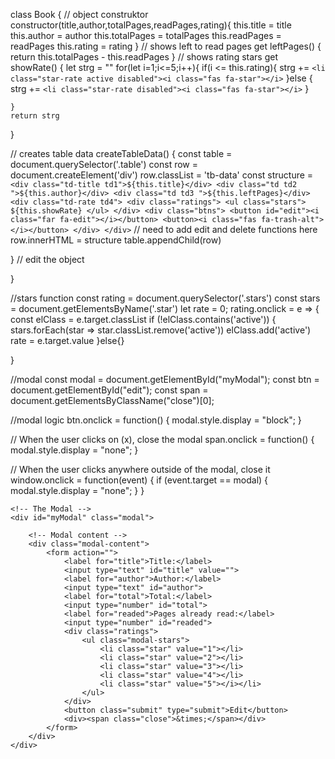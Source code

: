 class Book {
// object construktor
constructor(title,author,totalPages,readPages,rating){
this.title = title
this.author = author
this.totalPages = totalPages
this.readPages = readPages
this.rating = rating
}
// shows left to read pages
get leftPages() {
return this.totalPages - this.readPages
}
// shows rating stars
get showRate() {
let strg = ""
for(let i=1;i<=5;i++){
if(i <= this.rating){
strg += `<li class="star-rate active disabled"><i class="fas fa-star"></i>`
}else {
strg += `<li class="star-rate disabled"><i class="fas fa-star"></i>`
}

    }
    return strg

}

// creates table data
createTableData() {
const table = document.querySelector('.table')
const row = document.createElement('div')
row.classList = 'tb-data'
const structure = `<div class="td-title td1">${this.title}</div> <div class="td td2 ">${this.author}</div> <div class="td td3 ">${this.leftPages}</div> <div class="td-rate td4"> <div class="ratings"> <ul class="stars"> ${this.showRate} </ul> </div> <div class="btns"> <button id="edit"><i class="far fa-edit"></i></button> <button><i class="fas fa-trash-alt"></i></button> </div> </div>`
// need to add edit and delete functions here
row.innerHTML = structure
table.appendChild(row)

}
// edit the object

}

//stars function
const rating = document.querySelector('.stars')
const stars = document.getElementsByName('.star')
let rate = 0;
rating.onclick = e => {
const elClass = e.target.classList
if (!elClass.contains('active')) {
stars.forEach(star => star.classList.remove('active'))
elClass.add('active')
rate = e.target.value
}else{}

}

//modal
const modal = document.getElementById("myModal");
const btn = document.getElementById("edit");
const span = document.getElementsByClassName("close")[0];

//modal logic
btn.onclick = function() {
modal.style.display = "block";
}

// When the user clicks on <span> (x), close the modal
span.onclick = function() {
modal.style.display = "none";
}

// When the user clicks anywhere outside of the modal, close it
window.onclick = function(event) {
if (event.target == modal) {
modal.style.display = "none";
}
}

    <!-- The Modal -->
    <div id="myModal" class="modal">

        <!-- Modal content -->
        <div class="modal-content">
            <form action="">
                <label for="title">Title:</label>
                <input type="text" id="title" value="">
                <label for="author">Author:</label>
                <input type="text" id="author">
                <label for="total">Total:</label>
                <input type="number" id="total">
                <label for="readed">Pages already read:</label>
                <input type="number" id="readed">
                <div class="ratings">
                    <ul class="modal-stars">
                        <li class="star" value="1"></li>
                        <li class="star" value="2"></li>
                        <li class="star" value="3"></li>
                        <li class="star" value="4"></li>
                        <li class="star" value="5"></i></li>
                    </ul>
                </div>
                <button class="submit" type="submit">Edit</button>
                <div><span class="close">&times;</span></div>
            </form>
        </div>
    </div>
